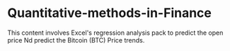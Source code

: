 # Quantitative-methods-in-Finance
This content involves Excel's regression analysis pack to predict the open price Nd predict the Bitcoin (BTC) Price trends.
